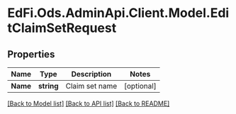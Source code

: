 # EdFi.Ods.AdminApi.Client.Model.EditClaimSetRequest

## Properties

Name | Type | Description | Notes
------------ | ------------- | ------------- | -------------
**Name** | **string** | Claim set name | [optional] 

[[Back to Model list]](../../README.md#documentation-for-models) [[Back to API list]](../../README.md#documentation-for-api-endpoints) [[Back to README]](../../README.md)

